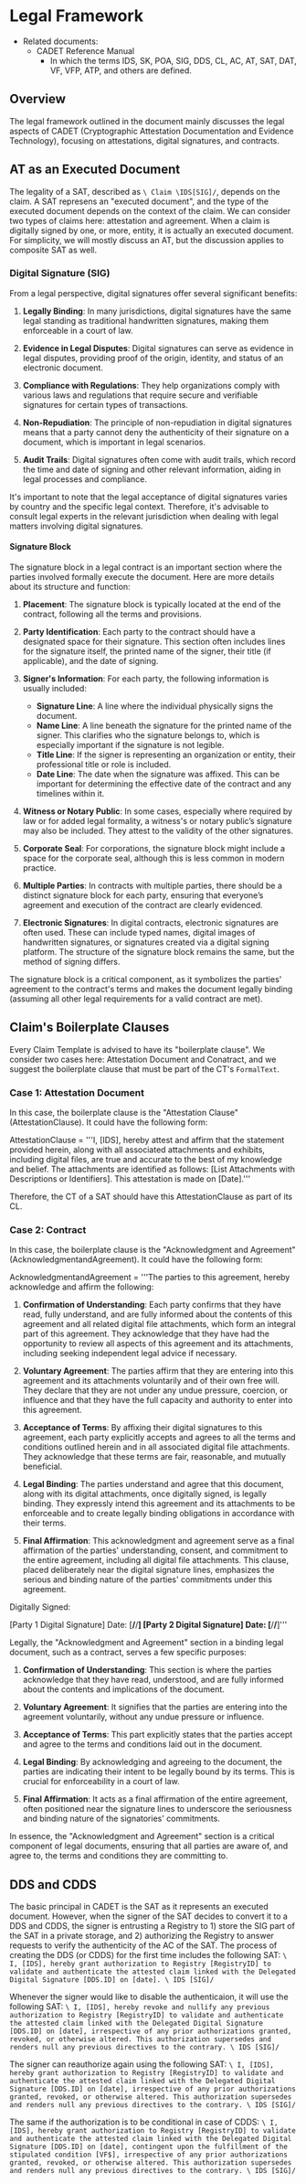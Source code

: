 # Legal Framework

- Related documents:
   - CADET Reference Manual
      - In which the terms IDS, SK, POA, SIG, DDS, CL, AC, AT, SAT, DAT, VF, VFP, ATP, and others are defined.

## Overview

The legal framework outlined in the document mainly discusses the legal aspects of CADET (Cryptographic Attestation Documentation and Evidence Technology), focusing on attestations, digital signatures, and contracts.

## AT as an Executed Document

The legality of a SAT, described as `\ Claim \IDS[SIG]/`, depends on the claim. A SAT represens an "executed document", and the type of the executed document depends on the context of the claim. We can consider two types of claims here: attestation and agreement.
When a claim is digitally signed by one, or more, entity, it is actually an executed document. For simplicity, we will mostly discuss an AT, but the discussion applies to composite SAT as well.

### Digital Signature (SIG)

From a legal perspective, digital signatures offer several significant benefits:

1. **Legally Binding**: In many jurisdictions, digital signatures have the same legal standing as traditional handwritten signatures, making them enforceable in a court of law.

2. **Evidence in Legal Disputes**: Digital signatures can serve as evidence in legal disputes, providing proof of the origin, identity, and status of an electronic document.

3. **Compliance with Regulations**: They help organizations comply with various laws and regulations that require secure and verifiable signatures for certain types of transactions.

4. **Non-Repudiation**: The principle of non-repudiation in digital signatures means that a party cannot deny the authenticity of their signature on a document, which is important in legal scenarios.

5. **Audit Trails**: Digital signatures often come with audit trails, which record the time and date of signing and other relevant information, aiding in legal processes and compliance.

It's important to note that the legal acceptance of digital signatures varies by country and the specific legal context. Therefore, it's advisable to consult legal experts in the relevant jurisdiction when dealing with legal matters involving digital signatures.

#### Signature Block

The signature block in a legal contract is an important section where the parties involved formally execute the document. Here are more details about its structure and function:

1. **Placement**: The signature block is typically located at the end of the contract, following all the terms and provisions.

2. **Party Identification**: Each party to the contract should have a designated space for their signature. This section often includes lines for the signature itself, the printed name of the signer, their title (if applicable), and the date of signing.

3. **Signer's Information**: For each party, the following information is usually included:
   - **Signature Line**: A line where the individual physically signs the document.
   - **Name Line**: A line beneath the signature for the printed name of the signer. This clarifies who the signature belongs to, which is especially important if the signature is not legible.
   - **Title Line**: If the signer is representing an organization or entity, their professional title or role is included.
   - **Date Line**: The date when the signature was affixed. This can be important for determining the effective date of the contract and any timelines within it.

4. **Witness or Notary Public**: In some cases, especially where required by law or for added legal formality, a witness's or notary public’s signature may also be included. They attest to the validity of the other signatures.

5. **Corporate Seal**: For corporations, the signature block might include a space for the corporate seal, although this is less common in modern practice.

6. **Multiple Parties**: In contracts with multiple parties, there should be a distinct signature block for each party, ensuring that everyone’s agreement and execution of the contract are clearly evidenced.

7. **Electronic Signatures**: In digital contracts, electronic signatures are often used. These can include typed names, digital images of handwritten signatures, or signatures created via a digital signing platform. The structure of the signature block remains the same, but the method of signing differs.

The signature block is a critical component, as it symbolizes the parties' agreement to the contract's terms and makes the document legally binding (assuming all other legal requirements for a valid contract are met).

## Claim's Boilerplate Clauses

Every Claim Template is advised to have its "boilerplate clause". We consider two cases here: Attestation Document and Conatract, and we suggest the boilerplate clause that must be part of the CT's `FormalText`.

### Case 1: Attestation Document

In this case, the boilerplate clause is the "Attestation Clause" (AttestationClause). It could have the following form:

AttestationClause = '''I, [IDS], hereby attest and affirm that the statement provided herein, along with all associated attachments and exhibits, including digital files, are true and accurate to the best of my knowledge and belief. The attachments are identified as follows: [List Attachments with Descriptions or Identifiers]. This attestation is made on [Date].'''

Therefore, the CT of a SAT should have this AttestationClause as part of its CL.

### Case 2: Contract

In this case, the boilerplate clause is the "Acknowledgment and Agreement" (AcknowledgmentandAgreement). It could have the following form:

AcknowledgmentandAgreement = '''The parties to this agreement, hereby acknowledge and affirm the following:

1. **Confirmation of Understanding**: Each party confirms that they have read, fully understand, and are fully informed about the contents of this agreement and all related digital file attachments, which form an integral part of this agreement. They acknowledge that they have had the opportunity to review all aspects of this agreement and its attachments, including seeking independent legal advice if necessary.

2. **Voluntary Agreement**: The parties affirm that they are entering into this agreement and its attachments voluntarily and of their own free will. They declare that they are not under any undue pressure, coercion, or influence and that they have the full capacity and authority to enter into this agreement.

3. **Acceptance of Terms**: By affixing their digital signatures to this agreement, each party explicitly accepts and agrees to all the terms and conditions outlined herein and in all associated digital file attachments. They acknowledge that these terms are fair, reasonable, and mutually beneficial.

4. **Legal Binding**: The parties understand and agree that this document, along with its digital attachments, once digitally signed, is legally binding. They expressly intend this agreement and its attachments to be enforceable and to create legally binding obligations in accordance with their terms.

5. **Final Affirmation**: This acknowledgment and agreement serve as a final affirmation of the parties' understanding, consent, and commitment to the entire agreement, including all digital file attachments. This clause, placed deliberately near the digital signature lines, emphasizes the serious and binding nature of the parties' commitments under this agreement.

Digitally Signed:

[Party 1 Digital Signature]     Date: [____/____/____]
[Party 2 Digital Signature]     Date: [____/____/____]'''

Legally, the "Acknowledgment and Agreement" section in a binding legal document, such as a contract, serves a few specific purposes:

1. **Confirmation of Understanding**: This section is where the parties acknowledge that they have read, understood, and are fully informed about the contents and implications of the document.

2. **Voluntary Agreement**: It signifies that the parties are entering into the agreement voluntarily, without any undue pressure or influence.

3. **Acceptance of Terms**: This part explicitly states that the parties accept and agree to the terms and conditions laid out in the document.

4. **Legal Binding**: By acknowledging and agreeing to the document, the parties are indicating their intent to be legally bound by its terms. This is crucial for enforceability in a court of law.

5. **Final Affirmation**: It acts as a final affirmation of the entire agreement, often positioned near the signature lines to underscore the seriousness and binding nature of the signatories' commitments.

In essence, the "Acknowledgment and Agreement" section is a critical component of legal documents, ensuring that all parties are aware of, and agree to, the terms and conditions they are committing to.

## DDS and CDDS
The basic principal in CADET is the SAT as it represents an executed document. However, when the signer of the SAT decides to convert it to a DDS and CDDS, the signer is entrusting a Registry to 1) store the SIG part of the SAT in a private storage, and 2) authorizing the Registry to answer requests to verify the authenticity of the AC of the SAT. The process of creating the DDS (or CDDS) for the first time includes the following SAT:
`\ I, [IDS], hereby grant authorization to Registry [RegistryID] to validate and authenticate the attested claim linked with the Delegated Digital Signature [DDS.ID] on [date]. \ IDS [SIG]/`

Whenever the signer would like to disable the authenticaion, it will use the following SAT:
`\ I, [IDS], hereby revoke and nullify any previous authorization to Registry [RegistryID] to validate and authenticate the attested claim linked with the Delegated Digital Signature [DDS.ID] on [date], irrespective of any prior authorizations granted, revoked, or otherwise altered. This authorization supersedes and renders null any previous directives to the contrary. \ IDS [SIG]/`

The signer can reauthorize again using the following SAT:
`\ I, [IDS], hereby grant authorization to Registry [RegistryID] to validate and authenticate the attested claim linked with the Delegated Digital Signature [DDS.ID] on [date], irrespective of any prior authorizations granted, revoked, or otherwise altered. This authorization supersedes and renders null any previous directives to the contrary. \ IDS [SIG]/`

The same if the authorization is to be conditional in case of CDDS:
`\ I, [IDS], hereby grant authorization to Registry [RegistryID] to validate and authenticate the attested claim linked with the Delegated Digital Signature [DDS.ID] on [date], contingent upon the fulfillment of the stipulated condition [VF$], irrespective of any prior authorizations granted, revoked, or otherwise altered. This authorization supersedes and renders null any previous directives to the contrary. \ IDS [SIG]/`